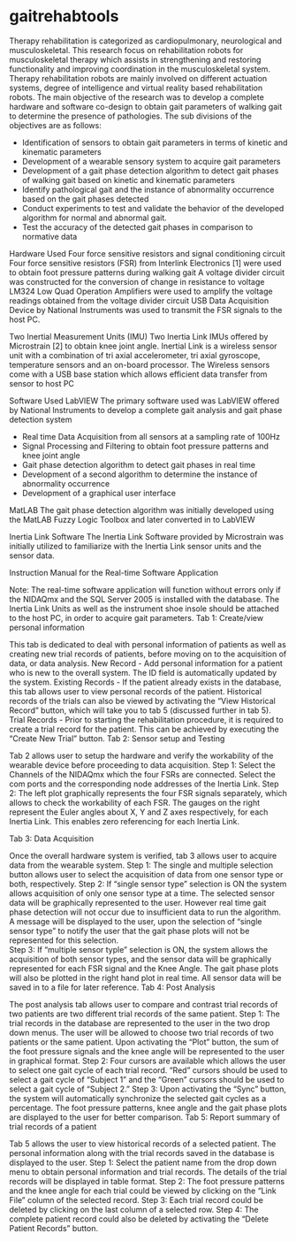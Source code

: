 # gaitrehabtools
Therapy rehabilitation is categorized as cardiopulmonary, neurological and musculoskeletal. This research focus on rehabilitation robots for musculoskeletal therapy which assists in strengthening and restoring functionality and improving coordination in the musculoskeletal system. Therapy rehabilitation robots are mainly involved on different actuation systems, degree of intelligence and virtual reality based rehabilitation robots.
The main objective of the research was to develop a complete hardware and software co-design to obtain gait parameters of walking gait to determine the presence of pathologies. The sub divisions of the objectives are as follows:
-	Identification of sensors to obtain gait parameters in terms of kinetic and kinematic parameters
-	Development of a wearable sensory system to acquire gait parameters
-	Development of a gait phase detection algorithm to detect gait phases of walking gait based on kinetic and kinematic parameters
-	Identify pathological gait and the instance of abnormality occurrence based on the gait phases detected
-	Conduct experiments to test and validate the behavior of the developed algorithm for normal and abnormal gait.
-	Test the accuracy of the detected gait phases in comparison to normative data

Hardware Used
Four force sensitive resistors and signal conditioning circuit 
Four force sensitive resistors (FSR) from Interlink Electronics [1] were used to obtain foot pressure patterns during walking gait
A voltage divider circuit was constructed for the conversion of change in resistance to voltage 
LM324 Low Quad Operation Amplifiers were used to amplify the voltage readings obtained from the voltage divider circuit
USB Data Acquisition Device by National Instruments was used to transmit the FSR signals to the host PC. 

Two Inertial Measurement Units (IMU) 
Two Inertia Link IMUs offered by Microstrain [2] to obtain knee joint angle. Inertial Link is a wireless sensor unit with a combination of tri axial accelerometer, tri axial gyroscope, temperature sensors and an on-board processor. The Wireless sensors come with a USB base station which allows efficient data transfer from sensor to host PC

Software Used
LabVIEW
The primary software used was LabVIEW offered by National Instruments to develop a complete gait analysis and gait phase detection system
-	Real time Data Acquisition from all sensors at a sampling rate of 100Hz
-	Signal Processing and Filtering to obtain foot pressure patterns and knee joint angle
-	Gait phase detection algorithm to detect gait phases in real time
-	Development of a second algorithm to determine the instance of abnormality occurrence
-	Development of a graphical user interface 

MatLAB
The gait phase detection algorithm was initially developed using the MatLAB Fuzzy Logic Toolbox and later converted in to LabVIEW

Inertia Link Software
The Inertia Link Software provided by Microstrain was initially utilized to familiarize with the Inertia Link sensor units and the sensor data. 

Instruction Manual for the Real-time Software Application

Note: The real-time software application will function without errors only if the NIDAQmx and the SQL Server 2005 is installed with the database. The Inertia Link Units as well as the instrument shoe insole should be attached to the host PC, in order to acquire gait parameters.
Tab 1: Create/view personal information

This tab is dedicated to deal with personal information of patients as well as creating new trial records of patients, before moving on to the acquisition of data, or data analysis. 
New Record -	Add personal information for a patient who is new to the overall system. The ID field is automatically updated by the system. 
Existing Records - 	If the patient already exists in the database, this tab allows user to view personal records of the patient. Historical records of the trials can also be viewed by activating the “View Historical Record” button, which will take you to tab 5 (discussed further in tab 5).
Trial Records -	Prior to starting the rehabilitation procedure, it is required to create a trial record for the patient. This can be achieved by executing the “Create New Trial” button. 
Tab 2:  Sensor setup and Testing

Tab 2 allows user to setup the hardware and verify the workability of the wearable device before proceeding to data acquisition.
Step 1: 	Select the Channels of the NIDAQmx which the four FSRs are connected. Select the com ports and the corresponding node addresses of the Inertia Link. 
Step 2: 	The left plot graphically represents the four FSR signals separately, which allows to check the workability of each FSR. The gauges on the right represent the Euler angles about X, Y and Z axes respectively, for each Inertia Link. This enables zero referencing for each Inertia Link. 

Tab 3: Data Acquisition

Once the overall hardware system is verified, tab 3 allows user to acquire data from the wearable system. 
Step 1: 	The single and multiple selection button allows user to select the acquisition of data from one sensor type or both, respectively. 
Step 2:	If “single sensor type” selection is ON the system allows acquisition of only one sensor type at a time. The selected sensor data will be graphically represented to the user. However real time gait phase detection will not occur due to insufficient data to run the algorithm. A message will be displayed to the user, upon the selection of “single sensor type” to notify the user that the gait phase plots will not be represented for this selection.  
Step 3: 	If “multiple sensor typle” selection is ON, the system allows the acquisition of both sensor types, and the sensor data will be graphically represented for each FSR signal and the Knee Angle. The gait phase plots will also be plotted in the right hand plot in real time. 
All sensor data will be saved in to a file for later reference. 
Tab 4: Post Analysis 

The post analysis tab allows user to compare and contrast trial records of two patients are two different trial records of the same patient. 
Step 1: 	The trial records in the database are represented to the user in the two drop down menus. The user will be allowed to choose two trial records of two patients or the same patient. Upon activating the “Plot” button, the sum of the foot pressure signals and the knee angle will be represented to the user in graphical format. 
Step 2: 	Four cursors are available which allows the user to select one gait cycle of each trial record. “Red” cursors should be used to select a gait cycle of “Subject 1” and the “Green” cursors should be used to select a gait cycle of “Subject 2.”
Step 3: 	Upon activating the “Sync” button, the system will automatically synchronize the selected gait cycles as a percentage. The foot pressure patterns, knee angle and the gait phase plots are displayed to the user for better comparison. 
Tab 5: Report summary of trial records of a patient

Tab 5 allows the user to view historical records of a selected patient. The personal information along with the trial records saved in the database is displayed to the user. 
Step 1: 	Select the patient name from the drop down menu to obtain personal information and trial records. The details of the trial records will be displayed in table format. 
Step 2: 	The foot pressure patterns and the knee angle for each trial could be viewed by clicking on the “Link File” column of the selected record. 
Step 3: 	Each trial record could be deleted by clicking on the last column of a selected row. 
Step 4: 	The complete patient record could also be deleted by activating the “Delete Patient Records” button. 



